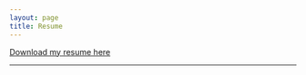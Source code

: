 ```yaml
---
layout: page
title: Resume
---
```


<html>
  <body>
    <a href="https://drive.google.com/file/d/1FePQNbnDDSJLKZxzr2ovJIq-TkGz0SII/view?usp=sharing">Download my resume here</a>
  </body>
</html>

***

